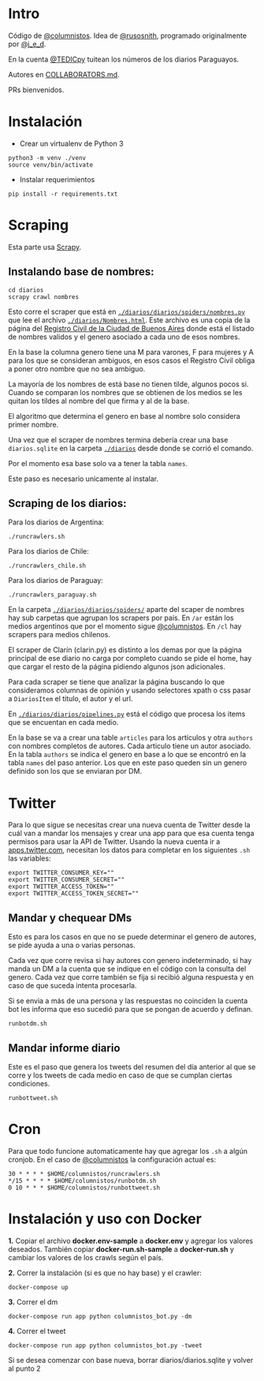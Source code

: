 # Intro

Código de [@columnistos]. Idea de [@rusosnith](https://twitter.com/rusosnith), programado originalmente por [@j_e_d](https://twitter.com/j_e_d).

En la cuenta [@TEDICpy](https://twitter.com/TEDICpy) tuitean los números de los diarios Paraguayos.

Autores en [COLLABORATORS.md].

PRs bienvenidos.

# Instalación

- Crear un virtualenv de Python 3
```
python3 -m venv ./venv
source venv/bin/activate
```
- Instalar requerimientos
```
pip install -r requirements.txt
```

# Scraping

Esta parte usa [Scrapy](https://scrapy.org).

## Instalando base de nombres:

```
cd diarios
scrapy crawl nombres
```

Esto corre el scraper que está en [`./diarios/diarios/spiders/nombres.py`](diarios/diarios/spiders/nombres.py) que lee el archivo [`./diarios/Nombres.html`](diarios/Nombres.html). Este archivo es una copia de la página del [Registro Civil de la Ciudad de Buenos Aires](http://www.buenosaires.gob.ar/areas/registrocivil/nombres/busqueda/buscador_nombres.php?menu_id=16082) donde está el listado de nombres validos y el genero asociado a cada uno de esos nombres.

En la base la columna genero tiene una M para varones, F para mujeres y A para los que se consideran ambiguos, en esos casos el Registro Civil obliga a poner otro nombre que no sea ambiguo.

La mayoría de los nombres de está base no tienen tilde, algunos pocos si. Cuando se comparan los nombres que se obtienen de los medios se les quitan los tildes al nombre del que firma y al de la base.

El algoritmo que determina el genero en base al nombre solo considera primer nombre.

Una vez que el scraper de nombres termina debería crear una base `diarios.sqlite` en la carpeta [`./diarios`](diarios/) desde donde se corrió el comando.

Por el momento esa base solo va a tener la tabla `names`.

Este paso es necesario unicamente al instalar.


## Scraping de los diarios:

Para los diarios de Argentina:

```
./runcrawlers.sh
```

Para los diarios de Chile:
```
./runcrawlers_chile.sh
```

Para los diarios de Paraguay:
```
./runcrawlers_paraguay.sh
```

En la carpeta [`./diarios/diarios/spiders/`](diarios/diarios/spiders/) aparte del scaper de nombres hay sub carpetas que agrupan los scrapers por país. En `/ar` están los medios argentinos que por el momento sigue [@columnistos]. En `/cl` hay scrapers para medios chilenos.

El scraper de Clarín (clarin.py) es distinto a los demas por que la página principal de ese diario no carga por completo cuando se pide el home, hay que cargar el resto de la página pidiendo algunos json adicionales.

Para cada scraper se tiene que analizar la página buscando lo que consideramos columnas de opinión y usando selectores xpath o css pasar a `DiariosItem` el titulo, el autor y el url.

En [`./diarios/diarios/pipelines.py`](diarios/diarios/pipelines.py) está el código que procesa los items que se encuentan en cada medio.

En la base se va a crear una table `articles` para los artículos y otra `authors` con nombres completos de autores. Cada articulo tiene un autor asociado. En la tabla `authors` se indica el genero en base a lo que se encontró en la tabla `names` del paso anterior. Los que en este paso queden sin un genero definido son los que se enviaran por DM.


# Twitter

Para lo que sigue se necesitas crear una nueva cuenta de Twitter desde la cuál van a mandar los mensajes y crear una app para que esa cuenta tenga permisos para usar la API de Twitter. Usando la nueva cuenta ir a [apps.twitter.com](https://apps.twitter.com/), necesitan los datos para completar en los siguientes `.sh` las variables:

```
export TWITTER_CONSUMER_KEY=""
export TWITTER_CONSUMER_SECRET=""
export TWITTER_ACCESS_TOKEN=""
export TWITTER_ACCESS_TOKEN_SECRET=""

```

## Mandar y chequear DMs

Esto es para los casos en que no se puede determinar el genero de autores, se pide ayuda a una o varias personas.

Cada vez que corre revisa si hay autores con genero indeterminado, si hay manda un DM a la cuenta que se indique en el código con la consulta del genero. Cada vez que corre también se fija si recibió alguna respuesta y en caso de que suceda intenta procesarla.

Si se envia a más de una persona y las respuestas no coinciden la cuenta bot les informa que eso sucedió para que se pongan de acuerdo y definan.

```
runbotdm.sh
```

## Mandar informe diario

Este es el paso que genera los tweets del resumen del día anterior al que se corre y los tweets de cada medio en caso de que se cumplan ciertas condiciones.

```
runbottweet.sh
```

# Cron

Para que todo funcione automaticamente hay que agregar los `.sh` a algún cronjob. En el caso de [@columnistos] la configuración actual es:

```
30 * * * * $HOME/columnistos/runcrawlers.sh
*/15 * * * * $HOME/columnistos/runbotdm.sh
0 10 * * * $HOME/columnistos/runbottweet.sh
```
# Instalación y uso con Docker

**1.** Copiar el archivo **docker.env-sample** a **docker.env** y agregar los valores deseados. También copiar **docker-run.sh-sample** a **docker-run.sh** y cambiar los valores de los crawls según el país. 

**2.** Correr la instalación (si es que no hay base) y el crawler:
```
docker-compose up
```

**3.** Correr el dm
```
docker-compose run app python columnistos_bot.py -dm
```

**4.** Correr el tweet
```
docker-compose run app python columnistos_bot.py -tweet
```
Si se desea comenzar con base nueva, borrar diarios/diarios.sqlite y volver al punto 2

[@columnistos]: https://twitter.com/columnistos
[COLLABORATORS.md]: COLLABORATORS.md
